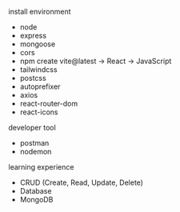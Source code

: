 install environment
- node
- express
- mongoose
- cors
- npm create vite@latest -> React -> JavaScript
- tailwindcss
- postcss
- autoprefixer
- axios
- react-router-dom
- react-icons

developer tool
- postman
- nodemon

learning experience
- CRUD (Create, Read, Update, Delete)
- Database
- MongoDB

